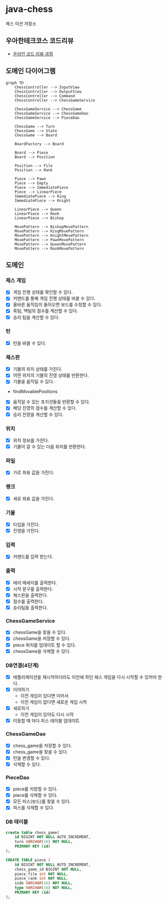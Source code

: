 # java-chess

체스 미션 저장소

## 우아한테크코스 코드리뷰

- [온라인 코드 리뷰 과정](https://github.com/woowacourse/woowacourse-docs/blob/master/maincourse/README.md)

## 도메인 다이어그램

```mermaid
graph TD
    ChessController --> InputView
    ChessController --> OutputView
    ChessController --> Command
    ChessController --> ChessGameService
    
    ChessGameService --> ChessGame
    ChessGameService --> ChessGameDao
    ChessGameService --> PieceDao

    ChessGame --> Turn
    ChessGame --> State
    ChessGame --> Board
    
    BoardFactory --> Board

    Board --> Piece
    Board --> Position
    
    Position --> File
    Position --> Rank
    
    Piece --> Pawn
    Piece --> Empty
    Piece --> ImmediatePiece
    Piece --> LinearPiece
    ImmediatePiece --> King
    ImmediatePiece --> Knight
    
    LinearPiece --> Queen
    LinearPiece --> Rook
    LinearPiece --> Bishop
    
    MovePattern --> BishopMovePattern
    MovePattern --> KingMovePattern
    MovePattern --> KnightMovePattern
    MovePattern --> PawnMovePattern
    MovePattern --> QueenMovePattern
    MovePattern --> RookMovePattern
```

## 도메인

### 체스 게임

- [x] 게임 진행 상태를 확인할 수 있다.
- [x] 커맨드를 통해 게임 진행 상태를 바꿀 수 있다.
- [x] 올바른 움직임이 들어오면 보드를 수정할 수 있다.
- [x] 흑팀, 백팀의 점수를 계산할 수 있다.
- [x] 승리 팀을 계산할 수 있다.

### 턴

- [x] 턴을 바꿀 수 있다.

### 체스판

- [x] 기물의 위치 상태를 가진다.
- [x] 어떤 위치의 기물의 진영 상태를 반환한다.
- [x] 기물을 움직일 수 있다.
- findMovablePositions
- [x] 움직일 수 있는 포지션들을 반환할 수 있다.
- [x] 해당 진영의 점수를 계산할 수 있다.
- [x] 승리 진영을 계산할 수 있다.

### 위치

- [x] 위치 정보를 가진다.
- [x] 기물이 갈 수 있는 다음 위치를 반환한다.

### 파일

- [x] 가로 좌표 값을 가진다.

### 랭크

- [x] 세로 좌표 값을 가진다.

### 기물

- [x] 타입을 가진다.
- [x] 진영을 가진다.

### 입력

- [x] 커맨드를 입력 받는다.

### 출력

- [x] 에러 메세지를 출력한다.
- [x] 시작 문구를 출력한다.
- [x] 체스판을 출력한다.
- [x] 점수를 출력한다.
- [x] 승리팀을 출력한다.

### ChessGameService
- [x] chessGame을 찾을 수 있다.
- [x] chessGame을 저장할 수 있다.
- [x] piece 위치를 업데이트 할 수 있다.
- [x] chessGame을 삭제할 수 있다.

### DB연결(4단계)
- [x] 애플리케이션을 재시작하더라도 이전에 하던 체스 게임을 다시 시작할 수 있어야 한다.
 - [x] 이어하기
   - 이전 게임이 있다면 이어서
   - 이전 게임이 없다면 새로운 게임 시작
 - [x] 새로하기
   - 이전 게임이 있어도 다시 시작
- [x] 이동할 때 마다 피스 테이블 업데이트

### ChessGameDao
- [x] chess_game을 저장할 수 있다.
- [x] chess_game을 찾을 수 있다.
- [x] 턴을 변경할 수 있다.
- [x] 삭제할 수 있다.

### PieceDao
- [x] piece를 저장할 수 있다.
- [x] piece를 삭제할 수 있다.
- [x] 모든 피스(보드)를 찾을 수 있다.
- [x] 피스를 삭제할 수 있다.

### DB 테이블
```sql
create table chess_game(
    id BIGINT NOT NULL AUTO_INCREMENT,
    turn VARCHAR(16) NOT NULL,
    PRIMARY KEY (id)
);

CREATE TABLE piece (
    id BIGINT NOT NULL AUTO_INCREMENT,
    chess_game_id BIGINT NOT NULL,
    piece_file int NOT NULL,
    piece_rank int NOT NULL,
    side VARCHAR(16) NOT NULL,
    type VARCHAR(16) NOT NULL,
    PRIMARY KEY (id)
);
```